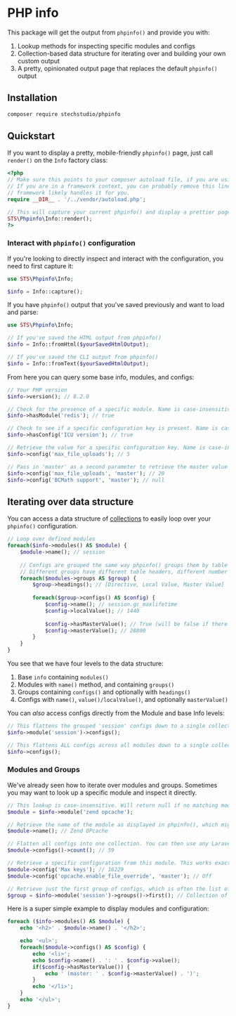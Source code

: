 # PHP info

This package will get the output from `phpinfo()` and provide you with:

1. Lookup methods for inspecting specific modules and configs
2. Collection-based data structure for iterating over and building your own custom output
3. A pretty, opinionated output page that replaces the default `phpinfo()` output

## Installation

```bash
composer require stechstudio/phpinfo
```

## Quickstart

If you want to display a pretty, mobile-friendly `phpinfo()` page, just call `render()` on the `Info` factory class:

```php
<?php
// Make sure this points to your composer autoload file, if you are using plain PHP.
// If you are in a framework context, you can probably remove this line as your
// framework likely handles it for you.
require __DIR__ . '/../vendor/autoload.php';

// This will capture your current phpinfo() and display a prettier page.
STS\Phpinfo\Info::render();
?>
```

### Interact with `phpinfo()` configuration

If you're looking to directly inspect and interact with the configuration, you need to first capture it:

```php
use STS\Phpinfo\Info;

$info = Info::capture();
```

If you have `phpinfo()` output that you've saved previously and want to load and parse:
```php
use STS\Phpinfo\Info;

// If you've saved the HTML output from phpinfo()
$info = Info::fromHtml($yourSavedHtmlOutput);

// If you've saved the CLI output from phpinfo()
$info = Info::fromText($yourSavedHtmlOutput);
```

From here you can query some base info, modules, and configs:
```php
// Your PHP version
$info->version(); // 8.2.0

// Check for the presence of a specific module. Name is case-insensitive.
$info->hasModule('redis'); // true

// Check to see if a specific configuration key is present. Name is case-insensitive.
$info->hasConfig('ICU version'); // true

// Retrieve the value for a specific configuration key. Name is case-insensitive. If there is both a local and master value, the local is returned as default.
$info->config('max_file_uploads'); // 5

// Pass in 'master' as a second parameter to retrieve the master value instead. Note that this will return null if there is no master value;
$info->config('max_file_uploads', 'master'); // 20
$info->config('BCMath support', 'master'); // null
```

## Iterating over data structure

You can access a data structure of [collections](https://laravel.com/docs/master/collections) to easily loop over your `phpinfo()` configuration. 

```php
// Loop over defined modules
foreach($info->modules() AS $module) {
    $module->name(); // session
    
    // Configs are grouped the same way phpinfo() groups them by table
    // Different groups have different table headers, different number of values
    foreach($modules->groups AS $group) {
        $group->headings(); // [Directive, Local Value, Master Value]
        
        foreach($group->configs() AS $config) {
            $config->name(); // session.gc_maxlifetime
            $config->localValue(); // 1440
            
            $config->hasMasterValue(); // True (will be false if there is only one value)
            $config->masterValue(); // 28800
        }
    }
}
```

You see that we have four levels to the data structure:

1. Base `info` containing `modules()`
2. Modules with `name()` method, and containing `groups()`
3. Groups containing `configs()` and optionally with `headings()`
4. Configs with `name()`, `value()/localValue()`, and optionally `masterValue()`

You can _also_ access configs directly from the Module and base Info levels:

```php
// This flattens the grouped 'session' configs down to a single collection
$info->module('session')->configs();

// This flattens ALL configs across all modules down to a single collection
$info->configs();
```

### Modules and Groups

We've already seen how to iterate over modules and groups. Sometimes you may want to look up a specific module and inspect it directly.

```php
// This lookup is case-insensitive. Will return null if no matching module is found.
$module = $info->module('zend opcache');

// Retrieve the name of the module as displayed in phpinfo(), which might have a different case.
$module->name(); // Zend OPcache

// Flatten all configs into one collection. You can then use any Laravel collection method.
$module->configs()->count(); // 59

// Retrieve a specific configuration from this module. This works exactly the same as the main `config()` method shown in the previous section.
$module->config('Max keys'); // 16229
$module->config('opcache.enable_file_override', 'master'); // Off

// Retrieve just the first group of configs, which is often the list of single-value configs
$group = $info->module('session')->groups()->first(); // Collection of Configs
```


Here is a super simple example to display modules and configuration:

```php
foreach ($info->modules() AS $module) {
    echo '<h2>' . $module->name() . '</h2>';

    echo '<ul>';
    foreach($module->configs() AS $config) {
        echo '<li>';
        echo $config->name() . ': ' . $config->value();
        if($config->hasMasterValue()) {
            echo ' (master: ' . $config->masterValue() . ')';
        }
        echo '</li>';
    }
    echo '</ul>';
}
```